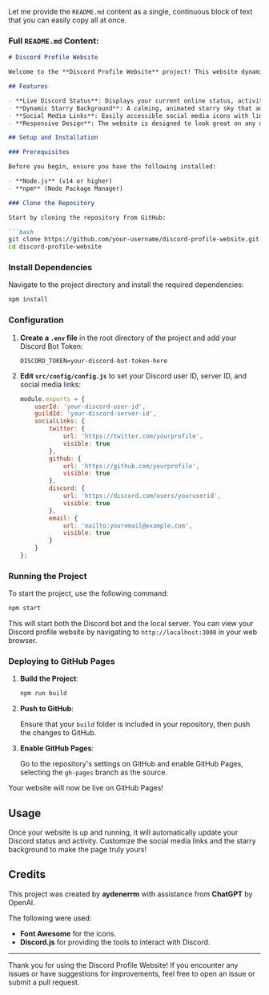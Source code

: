 Let me provide the `README.md` content as a single, continuous block of text that you can easily copy all at once.

### Full `README.md` Content:

```markdown
# Discord Profile Website

Welcome to the **Discord Profile Website** project! This website dynamically displays your Discord profile status, activity, and rich presence details in a visually appealing format. The site also features a customizable starry background and social media links.

## Features

- **Live Discord Status**: Displays your current online status, activity, and rich presence details from your Discord profile.
- **Dynamic Starry Background**: A calming, animated starry sky that adds visual flair to your profile page.
- **Social Media Links**: Easily accessible social media icons with links to your profiles on Twitter, GitHub, Discord, and Email.
- **Responsive Design**: The website is designed to look great on any device, from desktop to mobile.

## Setup and Installation

### Prerequisites

Before you begin, ensure you have the following installed:

- **Node.js** (v14 or higher)
- **npm** (Node Package Manager)

### Clone the Repository

Start by cloning the repository from GitHub:

```bash
git clone https://github.com/your-username/discord-profile-website.git
cd discord-profile-website
```

### Install Dependencies

Navigate to the project directory and install the required dependencies:

```bash
npm install
```

### Configuration

1. **Create a `.env` file** in the root directory of the project and add your Discord Bot Token:

   ```env
   DISCORD_TOKEN=your-discord-bot-token-here
   ```

2. **Edit `src/config/config.js`** to set your Discord user ID, server ID, and social media links:

   ```javascript
   module.exports = {
       userId: 'your-discord-user-id',
       guildId: 'your-discord-server-id',
       socialLinks: {
           twitter: {
               url: 'https://twitter.com/yourprofile',
               visible: true
           },
           github: {
               url: 'https://github.com/yourprofile',
               visible: true
           },
           discord: {
               url: 'https://discord.com/users/youruserid',
               visible: true
           },
           email: {
               url: 'mailto:youremail@example.com',
               visible: true
           }
       }
   };
   ```

### Running the Project

To start the project, use the following command:

```bash
npm start
```

This will start both the Discord bot and the local server. You can view your Discord profile website by navigating to `http://localhost:3000` in your web browser.

### Deploying to GitHub Pages

1. **Build the Project**:

   ```bash
   npm run build
   ```

2. **Push to GitHub**:

   Ensure that your `build` folder is included in your repository, then push the changes to GitHub.

3. **Enable GitHub Pages**:

   Go to the repository's settings on GitHub and enable GitHub Pages, selecting the `gh-pages` branch as the source.

Your website will now be live on GitHub Pages!

## Usage

Once your website is up and running, it will automatically update your Discord status and activity. Customize the social media links and the starry background to make the page truly yours!

## Credits

This project was created by **aydenerrm** with assistance from **ChatGPT** by OpenAI.

The following were used:

- **Font Awesome** for the icons.
- **Discord.js** for providing the tools to interact with Discord.


---

Thank you for using the Discord Profile Website! If you encounter any issues or have suggestions for improvements, feel free to open an issue or submit a pull request.
```
